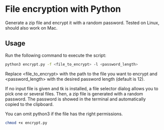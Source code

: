 # File encryption with Python

Generate a zip file and encrypt it with a random password. Tested on Linux, should also work on Mac.

## Usage

Run the following command to execute the script:

```bash
python3 encrypt.py -f <file_to_encrypt> -l <password_length>
```

Replace <file_to_encrypt> with the path to the file you want to encrypt and <password_length> with the desired password length (default is 12).

If no input file is given and tk is installed, a file selector dialog allows you to pick one or several files.
Then, a zip file is generated with a random password. The password is showed in the terminal and automatically copied to the clipboard.

You can omit python3 if the file has the right permissions.

```bash
chmod +x encrypt.py
```

